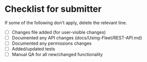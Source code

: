 # Checklist for submitter

If some of the following don't apply, delete the relevant line.

- [ ] Changes file added (for user-visible changes)
- [ ] Documented any API changes (docs/Using-Fleet/REST-API.md)
- [ ] Documented any permissions changes
- [ ] Added/updated tests
- [ ] Manual QA for all new/changed functionality
